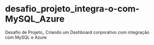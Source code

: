 # desafio_projeto_integra-o-com-MySQL_Azure
Desafio de Projeto_ Criando um Dashboard corporativo com integração com MySQL e Azure
